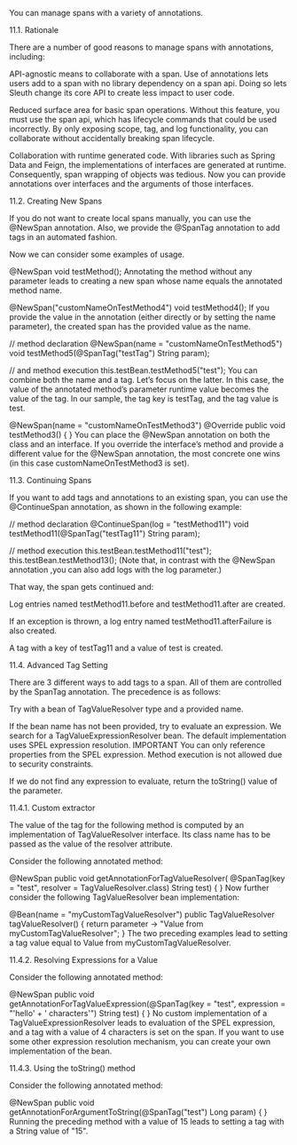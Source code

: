You can manage spans with a variety of annotations.

11.1. Rationale

There are a number of good reasons to manage spans with annotations, including:

API-agnostic means to collaborate with a span. Use of annotations lets users add to a span with no library dependency on a span api. Doing so lets Sleuth change its core API to create less impact to user code.

Reduced surface area for basic span operations. Without this feature, you must use the span api, which has lifecycle commands that could be used incorrectly. By only exposing scope, tag, and log functionality, you can collaborate without accidentally breaking span lifecycle.

Collaboration with runtime generated code. With libraries such as Spring Data and Feign, the implementations of interfaces are generated at runtime. Consequently, span wrapping of objects was tedious. Now you can provide annotations over interfaces and the arguments of those interfaces.

11.2. Creating New Spans

If you do not want to create local spans manually, you can use the @NewSpan annotation. Also, we provide the @SpanTag annotation to add tags in an automated fashion.

Now we can consider some examples of usage.

@NewSpan
void testMethod();
Annotating the method without any parameter leads to creating a new span whose name equals the annotated method name.

@NewSpan("customNameOnTestMethod4")
void testMethod4();
If you provide the value in the annotation (either directly or by setting the name parameter), the created span has the provided value as the name.

// method declaration
@NewSpan(name = "customNameOnTestMethod5")
void testMethod5(@SpanTag("testTag") String param);

// and method execution
this.testBean.testMethod5("test");
You can combine both the name and a tag. Let’s focus on the latter. In this case, the value of the annotated method’s parameter runtime value becomes the value of the tag. In our sample, the tag key is testTag, and the tag value is test.

@NewSpan(name = "customNameOnTestMethod3")
@Override
public void testMethod3() {
}
You can place the @NewSpan annotation on both the class and an interface. If you override the interface’s method and provide a different value for the @NewSpan annotation, the most concrete one wins (in this case customNameOnTestMethod3 is set).

11.3. Continuing Spans

If you want to add tags and annotations to an existing span, you can use the @ContinueSpan annotation, as shown in the following example:

// method declaration
@ContinueSpan(log = "testMethod11")
void testMethod11(@SpanTag("testTag11") String param);

// method execution
this.testBean.testMethod11("test");
this.testBean.testMethod13();
(Note that, in contrast with the @NewSpan annotation ,you can also add logs with the log parameter.)

That way, the span gets continued and:

Log entries named testMethod11.before and testMethod11.after are created.

If an exception is thrown, a log entry named testMethod11.afterFailure is also created.

A tag with a key of testTag11 and a value of test is created.

11.4. Advanced Tag Setting

There are 3 different ways to add tags to a span. All of them are controlled by the SpanTag annotation. The precedence is as follows:

Try with a bean of TagValueResolver type and a provided name.

If the bean name has not been provided, try to evaluate an expression. We search for a TagValueExpressionResolver bean. The default implementation uses SPEL expression resolution. IMPORTANT You can only reference properties from the SPEL expression. Method execution is not allowed due to security constraints.

If we do not find any expression to evaluate, return the toString() value of the parameter.

11.4.1. Custom extractor

The value of the tag for the following method is computed by an implementation of TagValueResolver interface. Its class name has to be passed as the value of the resolver attribute.

Consider the following annotated method:

@NewSpan
public void getAnnotationForTagValueResolver(
        @SpanTag(key = "test", resolver = TagValueResolver.class) String test) {
}
Now further consider the following TagValueResolver bean implementation:

@Bean(name = "myCustomTagValueResolver")
public TagValueResolver tagValueResolver() {
    return parameter -> "Value from myCustomTagValueResolver";
}
The two preceding examples lead to setting a tag value equal to Value from myCustomTagValueResolver.

11.4.2. Resolving Expressions for a Value

Consider the following annotated method:

@NewSpan
public void getAnnotationForTagValueExpression(@SpanTag(key = "test",
        expression = "'hello' + ' characters'") String test) {
}
No custom implementation of a TagValueExpressionResolver leads to evaluation of the SPEL expression, and a tag with a value of 4 characters is set on the span. If you want to use some other expression resolution mechanism, you can create your own implementation of the bean.

11.4.3. Using the toString() method

Consider the following annotated method:

@NewSpan
public void getAnnotationForArgumentToString(@SpanTag("test") Long param) {
}
Running the preceding method with a value of 15 leads to setting a tag with a String value of "15".